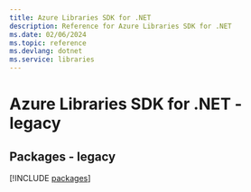 ```yaml
---
title: Azure Libraries SDK for .NET
description: Reference for Azure Libraries SDK for .NET
ms.date: 02/06/2024
ms.topic: reference
ms.devlang: dotnet
ms.service: libraries
---
```

# Azure Libraries SDK for .NET - legacy
## Packages - legacy
[!INCLUDE [packages](libraries-index.md)]